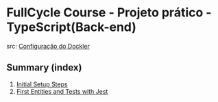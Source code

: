 # FullCycle Course - Projeto prático - TypeScript(Back-end)

src: [Configuração do Dockler](https://plataforma.fullcycle.com.br/courses/3b8c4f2c-aff9-4399-a72a-ad879e5689a2/242/168/196/conteudos?capitulo=196&conteudo=11472)

## Summary (index)
1. [Initial Setup Steps](./1.initial-setup-steps.md)
2. [First Entities and Tests with Jest](./2.first-entities-and-tests.md)
